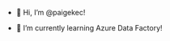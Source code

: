 - 👋 Hi, I’m @paigekec!
<!--- - 👀 I’m interested in ... --->
- 🌱 I’m currently learning Azure Data Factory!
<!--- - 💞️ I’m looking to collaborate on ...
- 📫 How to reach me ...
--->

<!---
paigekec/paigekec is a ✨ special ✨ repository because its `README.md` (this file) appears on your GitHub profile.
You can click the Preview link to take a look at your changes.
--->
